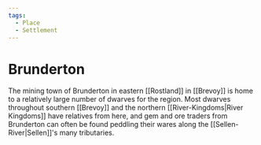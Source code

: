 ```yaml
---
tags:
  - Place
  - Settlement
---
```

# Brunderton
The mining town of Brunderton in eastern [[Rostland]] in [[Brevoy]] is home to a relatively large number of dwarves for the region. Most dwarves throughout southern [[Brevoy]] and the northern [[River-Kingdoms|River Kingdoms]] have relatives from here, and gem and ore traders from Brunderton can often be found peddling their wares along the [[Sellen-River|Sellen]]'s many tributaries.